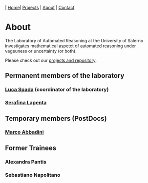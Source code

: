 | [Home](/index)| [Projects](/projects) | [About](/about) | [Contact](/contact)

# About

The Laboratory of Automated Reasoning at the University of Salerno investigates mathematical aspetct of automated reasoning under vageuness or uncertainty (or both).  

Please check out our [projects and repository](https://github.com/aurealab).

## Permanent members of the laboratory

### [Luca Spada](http://logica.dipmat.unisa.it/lucaspada/) (coordinator of the laboratory)
<!---### [Giacomo Lenzi](https://docenti.unisa.it/023111/home) --->
### [Serafina Lapenta](https://serafinalapenta.weebly.com)

## Temporary members (PostDocs)

### [Marco Abbadini](http://logica.dipmat.unisa.it/marcoabbadini/)
<!--- ### [Gaetano Vitale](https://rubrica.unisa.it/persone?matricola=027577) --->

## Former Trainees
### Alexandra Pantis
### Sebastiano Napolitano
